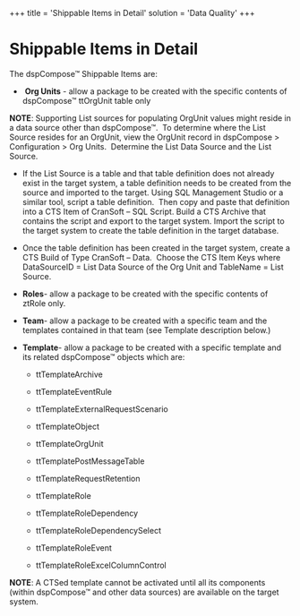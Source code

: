 +++
title = 'Shippable Items in Detail'
solution = 'Data Quality'
+++

# Shippable Items in Detail

The dspCompose™ Shippable Items are:

  -  **Org Units** - allow a package to be created with the specific
    contents of dspCompose™ ttOrgUnit table only

**NOTE**: Supporting List sources for populating OrgUnit values might
reside in a data source other than dspCompose™.  To determine where the
List Source resides for an OrgUnit, view the OrgUnit record in
dspCompose \> Configuration \> Org Units.  Determine the List Data
Source and the List Source.

  - If the List Source is a table and that table definition does not
    already exist in the target system, a table definition needs to be
    created from the source and imported to the target. Using SQL
    Management Studio or a similar tool, script a table definition.
     Then copy and paste that definition into a CTS Item of CranSoft –
    SQL Script. Build a CTS Archive that contains the script and export
    to the target system. Import the script to the target system to
    create the table definition in the target database.

  - Once the table definition has been created in the target system,
    create a CTS Build of Type CranSoft – Data.  Choose the CTS Item
    Keys where DataSourceID = List Data Source of the Org Unit and
    TableName = List Source.

  - **Roles**- allow a package to be created with the specific contents
    of ztRole only.

  - **Team**- allow a package to be created with a specific team and the
    templates contained in that team (see Template description below.)

  - **Template**- allow a package to be created with a specific template
    and its related dspCompose™ objects which are:
    
      - ttTemplateArchive
    
      - ttTemplateEventRule
    
      - ttTemplateExternalRequestScenario
    
      - ttTemplateObject
    
      - ttTemplateOrgUnit
    
      - ttTemplatePostMessageTable
    
      - ttTemplateRequestRetention
    
      - ttTemplateRole
    
      - ttTemplateRoleDependency
    
      - ttTemplateRoleDependencySelect
    
      - ttTemplateRoleEvent
    
      - ttTemplateRoleExcelColumnControl

**NOTE**: A CTSed template cannot be activated until all its components
(within dspCompose™ and other data sources) are available on the target
system.
